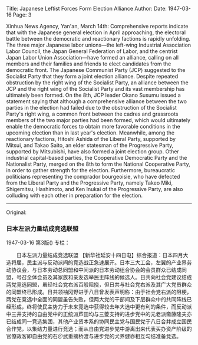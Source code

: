 Title: Japanese Leftist Forces Form Election Alliance
Author:
Date: 1947-03-16
Page: 3

Xinhua News Agency, Yan'an, March 14th: Comprehensive reports indicate that with the Japanese general election in April approaching, the electoral battle between the democratic and reactionary factions is rapidly unfolding. The three major Japanese labor unions—the left-wing Industrial Association Labor Council, the Japan General Federation of Labor, and the centrist Japan Labor Union Association—have formed an alliance, calling on all members and their families and friends to elect candidates from the democratic front. The Japanese Communist Party (JCP) suggested to the Socialist Party that they form a joint election alliance. Despite repeated obstruction by the right wing of the Socialist Party, an alliance between the JCP and the right wing of the Socialist Party and its vast membership has ultimately been formed. On the 8th, JCP leader Okano Susumu issued a statement saying that although a comprehensive alliance between the two parties in the election had failed due to the obstruction of the Socialist Party's right wing, a common front between the cadres and grassroots members of the two major parties had been formed, which would ultimately enable the democratic forces to obtain more favorable conditions in the upcoming election than in last year's election. Meanwhile, among the reactionary factions, Hitoshi Ashida of the Liberal Party, supported by Mitsui, and Takao Saito, an elder statesman of the Progressive Party, supported by Mitsubishi, have also formed a joint election group. Other industrial capital-based parties, the Cooperative Democratic Party and the Nationalist Party, merged on the 8th to form the National Cooperative Party, in order to gather strength for the election. Furthermore, bureaucratic politicians representing the comprador bourgeoisie, who have defected from the Liberal Party and the Progressive Party, namely Takeo Miki, Shigemitsu, Hashimoto, and Ken Inukai of the Progressive Party, are also colluding with each other in preparation for the election.



<hr /> 

Original: 


### 日本左派力量结成竞选联盟

1947-03-16
第3版()
专栏：

　　日本左派力量结成竞选联盟
    【新华社延安十四日电】综合报道：日本四月大选将届，民主派与反动派间的竞选战正急速展开。日本三大工会，左翼的产业界劳动协议会，与日本劳动总同盟和中间派的日本劳动组合协会的会员群众已结成同盟，号召全体会员及其家族和亲友选举民主阵线的候选人。日共向社会党建议结成两党竞选同盟，虽经社会党右派百般阻挠，但日共与社会党右派及其广大党员群众的同盟终已形成。日共领袖冈野进于八日曾发表声明称：由于社会党右派的阻梗，两党在竞选中全面的同盟虽告失败，但两大党的干部间及下层群众中的共同阵线已经形成，终将使民主势力于未来竞选中获得较去年大选中更有利的条件，而反动派中三井支持的自由党中的正统派芦田均与三菱支持的进步党中的元老派斋藤隆夫亦已结成同一竞选集团，其他产业资本系的协同民主党与国民党于八日合并成立国民合作党，以集结力量进行竞选；而从自由党进步党中游离出来代表买办资产阶级的官僚政客即自由党的石＠武重摘桥渡与进步党的犬养健亦相互勾结准备竞选。
